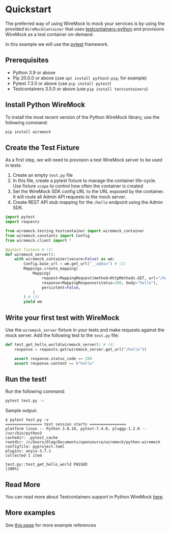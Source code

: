 # Quickstart

The preferred way of using WireMock to mock your services is by using the provided `WireMockContainer`
that uses [testcontainers-python](https://github.com/testcontainers/testcontainers-python)
and provisions WireMock as a test container on-demand.

In this example we will use the [pytest](https://docs.pytest.org/) framework.

## Prerequisites

- Python 3.9 or above
- Pip 20.0.0 or above (use `apt install python3-pip`, for example)
- Pytest 7.3.0 or above (use `pip install pytest`)
- Testcontainers 3.5.0 or above (use `pip install testcontainers`)

## Install Python WireMock

To install the most recent version of the Python WireMock library,
use the following command:

```bash
pip install wiremock
```

## Create the Test Fixture

As a first step, we will need to provision a test WireMock server to be used in tests:

1. Create an empty `test.py` file
2. In this file, create a pytest fixture to manage the container life-cycle.
   Use fixture `scope` to control how often the container is created
3. Set the WireMock SDK config URL to the URL exposed by the container.
   It will route all Admin API requests to
   the mock server.
4. Create REST API stub mapping for the `/hello` endpoint using the Admin SDK.

```python
import pytest
import requests

from wiremock.testing.testcontainer import wiremock_container
from wiremock.constants import Config
from wiremock.client import *

@pytest.fixture # (1)
def wiremock_server():
    with wiremock_container(secure=False) as wm:
        Config.base_url = wm.get_url("__admin") # (2)
        Mappings.create_mapping(
            Mapping(
                request=MappingRequest(method=HttpMethods.GET, url="/hello"),
                response=MappingResponse(status=200, body="hello"),
                persistent=False,
            )
        ) # (3)      
        yield wm
```

## Write your first test with WireMock

Use the `wiremock_server` fixture in your tests and make requests against the mock server.
Add the following test to the `test.py` file:

```python
def test_get_hello_world(wiremock_server): # (4)
    response = requests.get(wiremock_server.get_url("/hello"))

    assert response.status_code == 200
    assert response.content == b"hello"
```

## Run the test!

Run the following command:

```bash
pytest test.py -v
```

Sample output:

```
$ pytest test.py -v
================ test session starts ================
platform linux -- Python 3.8.10, pytest-7.4.0, pluggy-1.2.0 -- /usr/bin/python3
cachedir: .pytest_cache
rootdir: /c/Users/Oleg/Documents/opensource/wiremock/python-wiremock
configfile: pyproject.toml
plugins: anyio-3.7.1
collected 1 item

test.py::test_get_hello_world PASSED                                [100%]
```

## Read More

You can read more about Testcontainers support in Python WireMock [here](./testcontainers.md).

## More examples

See [this page](./examples.md) for more example references
